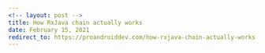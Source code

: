 ```yaml
---
<!-- layout: post -->
title: How RxJava chain actually works
date: February 15, 2021
redirect_to: https://proandroiddev.com/how-rxjava-chain-actually-works-2800692f7e13
---
```



